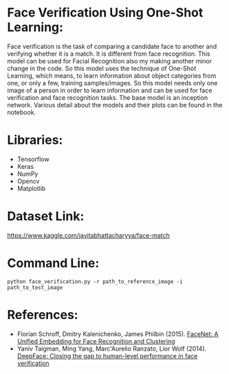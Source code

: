 # Face Verification Using One-Shot Learning:
Face verification is the task of comparing a candidate face to another and verifying whether it is a match. It is different from face recognition. This model can be used for Facial Recognition also my making another minor change in the code. So this model uses the technique of One-Shot Learning, which means, to learn information about object categories from one, or only a few, training samples/images. So this model needs only one image of a person in order to learn information and can be used for face verification and face recognition tasks. The base model is an inception network. Various detail about the models and their plots can be found in the notebook.

# Libraries:
* Tensorflow
* Keras
* NumPy
* Opencv
* Matplotlib

# Dataset Link: 
https://www.kaggle.com/jayitabhattacharyya/face-match

# Command Line:
```python face_verification.py -r path_to_reference_image -i path_to_test_image```


 

# References: 
* Florian Schroff, Dmitry Kalenichenko, James Philbin (2015). [FaceNet: A Unified Embedding for Face Recognition and Clustering](https://arxiv.org/pdf/1503.03832.pdf)
* Yaniv Taigman, Ming Yang, Marc'Aurelio Ranzato, Lior Wolf (2014). [DeepFace: Closing the gap to human-level performance in face verification](https://research.fb.com/wp-content/uploads/2016/11/deepface-closing-the-gap-to-human-level-performance-in-face-verification.pdf)

